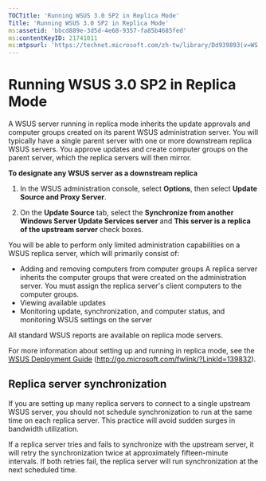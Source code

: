 ```yaml
---
TOCTitle: 'Running WSUS 3.0 SP2 in Replica Mode'
Title: 'Running WSUS 3.0 SP2 in Replica Mode'
ms:assetid: 'bbcd889e-3d5d-4e68-9357-fa85b4685fed'
ms:contentKeyID: 21741011
ms:mtpsurl: 'https://technet.microsoft.com/zh-tw/library/Dd939893(v=WS.10)'
---
```


Running WSUS 3.0 SP2 in Replica Mode
====================================

A WSUS server running in replica mode inherits the update approvals and computer groups created on its parent WSUS administration server. You will typically have a single parent server with one or more downstream replica WSUS servers. You approve updates and create computer groups on the parent server, which the replica servers will then mirror.

**To designate any WSUS server as a downstream replica**
1.  In the WSUS administration console, select **Options**, then select **Update Source and Proxy Server**.

2.  On the **Update Source** tab, select the **Synchronize from another Windows Server Update Services server** and **This server is a replica of the upstream server** check boxes.

You will be able to perform only limited administration capabilities on a WSUS replica server, which will primarily consist of:

-   Adding and removing computers from computer groups
    A replica server inherits the computer groups that were created on the administration server. You must assign the replica server's client computers to the computer groups.
-   Viewing available updates
-   Monitoring update, synchronization, and computer status, and monitoring WSUS settings on the server

All standard WSUS reports are available on replica mode servers.

For more information about setting up and running in replica mode, see the [WSUS Deployment Guide](http://go.microsoft.com/fwlink/?linkid=139832) (http://go.microsoft.com/fwlink/?LinkId=139832).

Replica server synchronization
------------------------------

If you are setting up many replica servers to connect to a single upstream WSUS server, you should not schedule synchronization to run at the same time on each replica server. This practice will avoid sudden surges in bandwidth utilization.

If a replica server tries and fails to synchronize with the upstream server, it will retry the synchronization twice at approximately fifteen-minute intervals. If both retries fail, the replica server will run synchronization at the next scheduled time.

